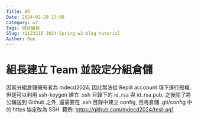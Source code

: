 ```yaml
---
Title: W2
Date: 2024-02-29 13:00
Category: w2
Tags: 網誌編寫
Slug: 41123216 2024-Spring-w2-blog-tutorial
Author: Bee
---
```




<!-- PELICAN_END_SUMMARY -->

# 組長建立 Team 並設定分組倉儲
因其分組倉儲擁有者為 mdecd2024, 因此無法從 Replit accoount 項下進行授權, 但是可以利用 ssh-keygen 建立 .ssh 目錄下的 id_rsa 與 id_rsa.pub, 之後除了將公鑰送到 Github 之外, 還需要在 .ssh 目錄中建立 config, 且將倉儲 .git/config 中的 https 協定改為 SSH.
範例: <https://github.com/mdecd2024/test-ag1>